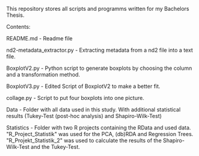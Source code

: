 This repository stores all scripts and programms written for my Bachelors Thesis.

Contents:

README.md - Readme file

nd2-metadata_extractor.py - Extracting metadata from a nd2 file into a text file.

BoxplotV2.py - Python script to generate boxplots by choosing the column and a transformation method.

BoxplotV3.py - Edited Script of BoxplotV2 to make a better fit. 

collage.py - Script to put four boxplots into one picture.

Data - Folder with all data used in this study. With additional statistical results (Tukey-Test (post-hoc analysis) and Shapiro-Wilk-Test)

Statistics - Folder with two R projects containing the RData and used data. "R_Project_Statistik" was used for the PCA, (db)RDA and Regression Trees. "R_Projekt_Statistik_2" was used to calculate the results of the Shapiro-Wilk-Test and the Tukey-Test. 

